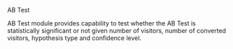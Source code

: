 AB Test

AB Test module provides capability to test whether the AB Test is statistically significant or not given number of visitors, number of converted visitors, hypothesis type and confidence level.